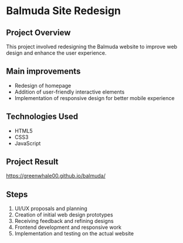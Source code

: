 ﻿# Balmuda Site Redesign

## Project Overview

This project involved redesigning the Balmuda website to improve web design and enhance the user experience.

## Main improvements

- Redesign of homepage 
- Addition of user-friendly interactive elements
- Implementation of responsive design for better mobile experience

## Technologies Used

- HTML5
- CSS3
- JavaScript


## Project Result

https://greenwhale00.github.io/balmuda/

## Steps

1. UI/UX proposals and planning
2. Creation of initial web design prototypes
3. Receiving feedback and refining designs
4. Frontend development and responsive work
5. Implementation and testing on the actual website


